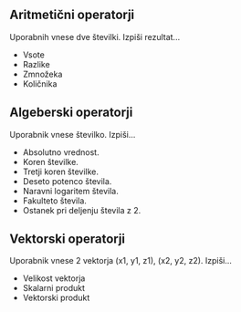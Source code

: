 ## Aritmetični operatorji
Uporabnih vnese dve številki.
Izpiši rezultat...
 * Vsote
 * Razlike
 * Zmnožeka
 * Količnika

## Algeberski operatorji
Uporabnik vnese številko.
Izpiši...
 * Absolutno vrednost.
 * Koren številke.
 * Tretji koren številke.
 * Deseto potenco števila.
 * Naravni logaritem števila.
 * Fakulteto števila.
 * Ostanek pri deljenju števila z 2.

## Vektorski operatorji
Uporabnik vnese 2 vektorja (x1, y1, z1), (x2, y2, z2).
Izpiši...
 * Velikost vektorja
 * Skalarni produkt
 * Vektorski produkt
